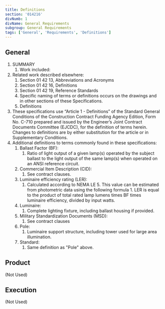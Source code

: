 ```yaml
---
title: Definitions
section: '014216'
divNumb: 1
divName: General Requirements
subgroup: General Requirements
tags: ['General', 'Requirements', 'Definitions']
---
```


## General

1. SUMMARY
   1. Work included:
2. Related work described elsewhere:
	1. Section 01 42 13, Abbreviations and Acronyms
	2. Section 01 42 16, Definitions
	3. Section 01 42 19, Reference Standards
	4. Specific naming of terms or definitions occurs on the drawings and in other sections of these Specifications.
	5. Definitions
3. These specifications use “Article 1 - Definitions” of the Standard General Conditions of the Construction Contract Funding Agency Edition, Form No. C-710 prepared and issued by the Engineer’s Joint Contract Documents Committee (EJCDC), for the definition of terms herein. Changes to definitions are by either substitution for the article or in Supplementary Conditions.
4. Additional definitions to terms commonly found in these specifications:
	1. Ballast Factor (BF):
		1. Ratio of light output of a given lamp(s) operated by the subject ballast to the light output of the same lamp(s) when operated on an ANSI reference circuit.
	2. Commercial Item Description (CID):
		1. See contract clauses.
	3. Luminaire efficiency rating (LER):
		1. Calculated according to NEMA LE 5. This value can be estimated from photometric data using the following formula 1. LER is equal to the product of total rated lamp lumens times BF times luminaire efficiency, divided by input watts.
	4. Luminaire:
		1. Complete lighting fixture, including ballast housing if provided.
	5. Military Standardization Documents (MSD): 
		1. See contract clauses
	6. Pole: 
		1. Luminaire support structure, including tower used for large area illumination.
	7. Standard: 
		1. Same definition as "Pole" above.

## Product 

(Not Used)

## Execution

(Not Used)
